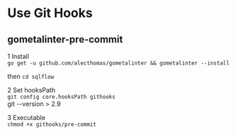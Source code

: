 # Use Git Hooks

## gometalinter-pre-commit
1 Install  
`go get -u github.com/alecthomas/gometalinter && gometalinter --install`    

then `cd sqlflow`

2 Set hooksPath   
`git config core.hooksPath githooks`    
git --version > 2.9

3 Executable     
`chmod +x githooks/pre-commit`
